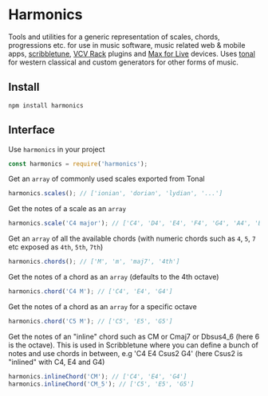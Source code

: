 # Harmonics

Tools and utilities for a generic representation of scales, chords, progressions etc. for use in music software, music related web & mobile apps, [scribbletune](https://scribbletune.com), [VCV Rack](https://vcvrack.com/) plugins and [Max for Live](https://www.ableton.com/en/live/max-for-live/) devices. Uses [tonal](https://github.com/tonaljs/tonal) for western classical and custom generators for other forms of music.

## Install

```
npm install harmonics
```

## Interface

Use `harmonics` in your project

```javascript
const harmonics = require('harmonics');
```

Get an `array` of commonly used scales exported from Tonal

```javascript
harmonics.scales(); // ['ionian', 'dorian', 'lydian', '...']
```

Get the notes of a scale as an `array`

```javascript
harmonics.scale('C4 major'); // ['C4', 'D4', 'E4', 'F4', 'G4', 'A4', 'B4']
```

Get an `array` of all the available chords (with numeric chords such as `4`, `5`, `7` etc exposed as `4th`, `5th`, `7th`)

```javascript
harmonics.chords(); // ['M', 'm', 'maj7', '4th']
```

Get the notes of a chord as an `array` (defaults to the 4th octave)

```javascript
harmonics.chord('C4 M'); // ['C4', 'E4', 'G4']
```

Get the notes of a chord as an `array` for a specific octave

```javascript
harmonics.chord('C5 M'); // ['C5', 'E5', 'G5']
```

Get the notes of an "inline" chord such as CM or Cmaj7 or Dbsus4_6 (here 6 is the octave). This is used in Scribbletune where you can define a bunch of notes and use chords in between, e.g 'C4 E4 Csus2 G4' (here Csus2 is "inlined" with C4, E4 and G4)

```javascript
harmonics.inlineChord('CM'); // ['C4', 'E4', 'G4']
harmonics.inlineChord('CM_5'); // ['C5', 'E5', 'G5']
```
